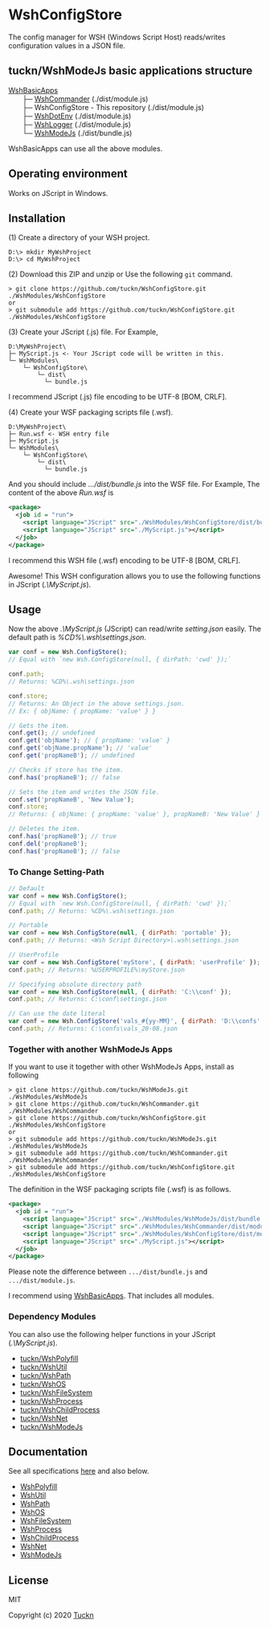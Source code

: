 # WshConfigStore

The config manager for WSH (Windows Script Host) reads/writes configuration values in a JSON file.

## tuckn/WshModeJs basic applications structure

[WshBasicApps](https://github.com/tuckn/WshBasicPackage)  
&emsp;&emsp;├─ [WshCommander](https://github.com/tuckn/WshCommander) (./dist/module.js)  
&emsp;&emsp;├─ WshConfigStore - This repository (./dist/module.js)  
&emsp;&emsp;├─ [WshDotEnv](https://github.com/tuckn/WshDotEnv) (./dist/module.js)  
&emsp;&emsp;├─ [WshLogger](https://github.com/tuckn/WshLogger) (./dist/module.js)  
&emsp;&emsp;└─ [WshModeJs](https://github.com/tuckn/WshModeJs) (./dist/bundle.js)

WshBasicApps can use all the above modules.

## Operating environment

Works on JScript in Windows.

## Installation

(1) Create a directory of your WSH project.

```console
D:\> mkdir MyWshProject
D:\> cd MyWshProject
```

(2) Download this ZIP and unzip or Use the following `git` command.

```console
> git clone https://github.com/tuckn/WshConfigStore.git ./WshModules/WshConfigStore
or
> git submodule add https://github.com/tuckn/WshConfigStore.git ./WshModules/WshConfigStore
```

(3) Create your JScript (.js) file. For Example,

```console
D:\MyWshProject\
├─ MyScript.js <- Your JScript code will be written in this.
└─ WshModules\
    └─ WshConfigStore\
        └─ dist\
          └─ bundle.js
```

I recommend JScript (.js) file encoding to be UTF-8 [BOM, CRLF].

(4) Create your WSF packaging scripts file (.wsf).

```console
D:\MyWshProject\
├─ Run.wsf <- WSH entry file
├─ MyScript.js
└─ WshModules\
    └─ WshConfigStore\
        └─ dist\
          └─ bundle.js
```

And you should include _.../dist/bundle.js_ into the WSF file.
For Example, The content of the above _Run.wsf_ is

```xml
<package>
  <job id = "run">
    <script language="JScript" src="./WshModules/WshConfigStore/dist/bundle.js"></script>
    <script language="JScript" src="./MyScript.js"></script>
  </job>
</package>
```

I recommend this WSH file (.wsf) encoding to be UTF-8 [BOM, CRLF].

Awesome! This WSH configuration allows you to use the following functions in JScript (_.\\MyScript.js_).

## Usage

Now the above _.\\MyScript.js_ (JScript) can read/write _setting.json_ easily.
The default path is _%CD%\\.wsh\\settings.json_.

```js
var conf = new Wsh.ConfigStore();
// Equal with `new Wsh.ConfigStore(null, { dirPath: 'cwd' });`

conf.path;
// Returns: %CD%\.wsh\settings.json

conf.store;
// Returns: An Object in the above settings.json.
// Ex: { objName: { propName: 'value' } }

// Gets the item.
conf.get(); // undefined
conf.get('objName'); // { propName: 'value' }
conf.get('objName.propName'); // 'value'
conf.get('propNameB'); // undefined

// Checks if store has the item.
conf.has('propNameB'); // false

// Sets the item and writes the JSON file.
conf.set('propNameB', 'New Value');
conf.store;
// Returns: { objName: { propName: 'value' }, propNameB: 'New Value' }

// Deletes the item.
conf.has('propNameB'); // true
conf.del('propNameB');
conf.has('propNameB'); // false
```

### To Change Setting-Path

```js
// Default
var conf = new Wsh.ConfigStore();
// Equal with `new Wsh.ConfigStore(null, { dirPath: 'cwd' });`
conf.path; // Returns: %CD%\.wsh\settings.json

// Portable
var conf = new Wsh.ConfigStore(null, { dirPath: 'portable' });
conf.path; // Returns: <Wsh Script Directory>\.wsh\settings.json

// UserProfile
var conf = new Wsh.ConfigStore('myStore', { dirPath: 'userProfile' });
conf.path; // Returns: %USERPROFILE%\myStore.json

// Specifying absolute directory path
var conf = new Wsh.ConfigStore(null, { dirPath: 'C:\\conf' });
conf.path; // Returns: C:\conf\settings.json

// Can use the date literal
var conf = new Wsh.ConfigStore('vals_#{yy-MM}', { dirPath: 'D:\\confs' });
conf.path; // Returns: C:\confs\vals_20-08.json
```

### Together with another WshModeJs Apps

If you want to use it together with other WshModeJs Apps, install as following

```console
> git clone https://github.com/tuckn/WshModeJs.git ./WshModules/WshModeJs
> git clone https://github.com/tuckn/WshCommander.git ./WshModules/WshCommander
> git clone https://github.com/tuckn/WshConfigStore.git ./WshModules/WshConfigStore
or
> git submodule add https://github.com/tuckn/WshModeJs.git ./WshModules/WshModeJs
> git submodule add https://github.com/tuckn/WshCommander.git ./WshModules/WshCommander
> git submodule add https://github.com/tuckn/WshConfigStore.git ./WshModules/WshConfigStore
```

The definition in the WSF packaging scripts file (.wsf) is as follows.

```xml
<package>
  <job id = "run">
    <script language="JScript" src="./WshModules/WshModeJs/dist/bundle.js"></script>
    <script language="JScript" src="./WshModules/WshCommander/dist/module.js"></script>
    <script language="JScript" src="./WshModules/WshConfigStore/dist/module.js"></script>
    <script language="JScript" src="./MyScript.js"></script>
  </job>
</package>
```

Please note the difference between `.../dist/bundle.js` and `.../dist/module.js`.

I recommend using [WshBasicApps](https://github.com/tuckn/WshBasicPackage).
That includes all modules.

### Dependency Modules

You can also use the following helper functions in your JScript (_.\\MyScript.js_).

- [tuckn/WshPolyfill](https://github.com/tuckn/WshPolyfill)
- [tuckn/WshUtil](https://github.com/tuckn/WshUtil)
- [tuckn/WshPath](https://github.com/tuckn/WshPath)
- [tuckn/WshOS](https://github.com/tuckn/WshOS)
- [tuckn/WshFileSystem](https://github.com/tuckn/WshFileSystem)
- [tuckn/WshProcess](https://github.com/tuckn/WshProcess)
- [tuckn/WshChildProcess](https://github.com/tuckn/WshChildProcess)
- [tuckn/WshNet](https://github.com/tuckn/WshNet)
- [tuckn/WshModeJs](https://github.com/tuckn/WshModeJs)

## Documentation

See all specifications [here](https://tuckn.net/docs/WshConfigStore/) and also below.

- [WshPolyfill](https://tuckn.net/docs/WshPolyfill/)
- [WshUtil](https://tuckn.net/docs/WshUtil/)
- [WshPath](https://tuckn.net/docs/WshPath/)
- [WshOS](https://tuckn.net/docs/WshOS/)
- [WshFileSystem](https://tuckn.net/docs/WshFileSystem/)
- [WshProcess](https://tuckn.net/docs/WshProcess/)
- [WshChildProcess](https://tuckn.net/docs/WshChildProcess/)
- [WshNet](https://tuckn.net/docs/WshNet/)
- [WshModeJs](https://tuckn.net/docs/WshModeJs/)

## License

MIT

Copyright (c) 2020 [Tuckn](https://github.com/tuckn)
